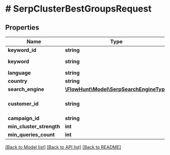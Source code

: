 # # SerpClusterBestGroupsRequest

## Properties

Name | Type | Description | Notes
------------ | ------------- | ------------- | -------------
**keyword_id** | **string** |  | [optional]
**keyword** | **string** | Keyword to search |
**language** | **string** |  | [optional]
**country** | **string** |  | [optional]
**search_engine** | [**\FlowHunt\Model\SerpSearchEngineType**](SerpSearchEngineType.md) |  | [optional]
**customer_id** | **string** | Customer ID of cluster |
**campaign_id** | **string** |  | [optional]
**min_cluster_strength** | **int** |  | [optional]
**min_queries_count** | **int** |  | [optional]

[[Back to Model list]](../../README.md#models) [[Back to API list]](../../README.md#endpoints) [[Back to README]](../../README.md)

